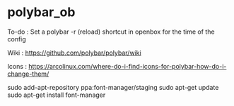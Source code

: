 # polybar_ob

To-do :
Set a polybar -r (reload) shortcut in openbox for the time of the config

Wiki : https://github.com/polybar/polybar/wiki

Icons : https://arcolinux.com/where-do-i-find-icons-for-polybar-how-do-i-change-them/

sudo add-apt-repository ppa:font-manager/staging
sudo apt-get update
sudo apt-get install font-manager
